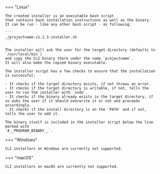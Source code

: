 === "Linux"

    The created installer is an executable bash script
    that contains bash installation instructions as well as the binary.
    It can be run - like any other bash script - as following:

    ```
    ./projectname-v1.2.3-installer.sh
    ```

    The installer will ask the user for the target directory (defaults to `/usr/local/bin`)
    and copy the CLI binary there under the name `projectname`.
    It will also make the copied binary executable.

    The installer script has a few checks to ensure that the installation is successful:

    - It checks if the target directory exists, if not throws an error.
    - It checks if the target directory is writable, if not, tells the user to run the installer with `sudo`.
    - It checks if the binary already exists in the target directory, if so asks the user if it should overwrite it or not and proceeds accordingly.
    - It checks if the install directory is on the `PATH` and if not, tells the user to add it.

    The binary itself is included in the installer script below the line marked with
    `#__PROGRAM_BINARY__`.

=== "Windows"

    CLI installers on Windows are currently not supported.

=== "macOS"

    CLI installers on macOS are currently not supported.
